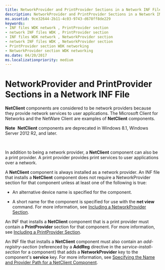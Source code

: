 ```yaml
---
title: NetworkProvider and PrintProvider Sections in a Network INF File
description: NetworkProvider and PrintProvider Sections in a Network INF File
ms.assetid: 9ce32644-2b11-4c03-9743-d678ff8de229
keywords:
- INF files WDK network , PrintProvider section
- network INF files WDK , PrintProvider section
- INF files WDK network , NetworkProvider section
- network INF files WDK , NetworkProvider section
- PrintProvider section WDK networking
- NetworkProvider section WDK networking
ms.date: 04/20/2017
ms.localizationpriority: medium
---
```


# NetworkProvider and PrintProvider Sections in a Network INF File





**NetClient** components are considered to be network providers because they provide network services to user applications. The Microsoft Client for Networks and the NetWare Client are examples of **NetClient** components.

**Note**  **NetClient** components are deprecated in Windows 8.1, Windows Server 2012 R2, and later.

 

In addition to being a network provider, a **NetClient** component can also be a print provider. A print provider provides print services to user applications over a network.

A **NetClient** component is always installed as a network provider. An INF file that installs a **NetClient** component does not require a NetworkProvider section for that component unless at least one of the following is true:

-   An alternative device name is specified for the component.

-   A short name for the component is specified for use with the **net view** command. For more information, see [Including a NetworkProvider Section](including-a-networkprovider-section.md).

An INF that installs a **NetClient** component that is a print provider must contain a **PrintProvider** section for that component. For more information, see [Including a PrintProvider Section](including-a-printprovider-section.md).

An INF file that installs a **NetClient** component must also contain an *add-registry-section* (referenced by a **AddReg** directive in the *service-install-section* for a component) that adds a **NetworkProvider** key to the component's **service** key. For more information, see [Specifying the Name and Provider Path for a NetClient Component](specifying-the-name-and-provider-path-for-a-netclient-component.md).

 

 





